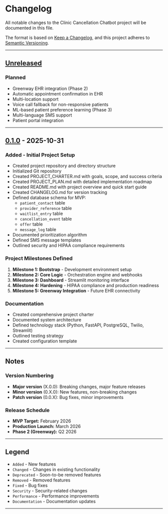 # Changelog

All notable changes to the Clinic Cancellation Chatbot project will be documented in this file.

The format is based on [Keep a Changelog](https://keepachangelog.com/en/1.0.0/),
and this project adheres to [Semantic Versioning](https://semver.org/spec/v2.0.0.html).

---

## [Unreleased]

### Planned
- Greenway EHR integration (Phase 2)
- Automatic appointment confirmation in EHR
- Multi-location support
- Voice call fallback for non-responsive patients
- ML-based patient preference learning (Phase 3)
- Multi-language SMS support
- Patient portal integration

---

## [0.1.0] - 2025-10-31

### Added - Initial Project Setup
- Created project repository and directory structure
- Initialized Git repository
- Created PROJECT_CHARTER.md with goals, scope, and success criteria
- Created PROJECT_PLAN.md with detailed implementation roadmap
- Created README.md with project overview and quick start guide
- Created CHANGELOG.md for version tracking
- Defined database schema for MVP:
  - `patient_contact` table
  - `provider_reference` table
  - `waitlist_entry` table
  - `cancellation_event` table
  - `offer` table
  - `message_log` table
- Documented prioritization algorithm
- Defined SMS message templates
- Outlined security and HIPAA compliance requirements

### Project Milestones Defined
1. **Milestone 1: Bootstrap** - Development environment setup
2. **Milestone 2: Core Logic** - Orchestration engine and webhooks
3. **Milestone 3: Dashboard** - Streamlit monitoring interface
4. **Milestone 4: Hardening** - HIPAA compliance and production readiness
5. **Milestone 5: Greenway Integration** - Future EHR connectivity

### Documentation
- Created comprehensive project charter
- Documented system architecture
- Defined technology stack (Python, FastAPI, PostgreSQL, Twilio, Streamlit)
- Outlined testing strategy
- Created configuration template

---

## Notes

### Version Numbering
- **Major version** (X.0.0): Breaking changes, major feature releases
- **Minor version** (0.X.0): New features, non-breaking changes
- **Patch version** (0.0.X): Bug fixes, minor improvements

### Release Schedule
- **MVP Target:** February 2026
- **Production Launch:** March 2026
- **Phase 2 (Greenway):** Q2 2026

---

## Legend

- `Added` - New features
- `Changed` - Changes in existing functionality
- `Deprecated` - Soon-to-be removed features
- `Removed` - Removed features
- `Fixed` - Bug fixes
- `Security` - Security-related changes
- `Performance` - Performance improvements
- `Documentation` - Documentation updates

---

[Unreleased]: https://github.com/dollythedog/clinic_cancellation_chatbot/compare/v0.1.0...HEAD
[0.1.0]: https://github.com/dollythedog/clinic_cancellation_chatbot/releases/tag/v0.1.0
